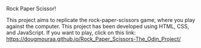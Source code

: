 Rock Paper Scissor!

This project aims to replicate the rock-paper-scissors game, where you play against the computer.
This project has been developed using HTML, CSS, and JavaScript. 
If you want to play, click on this link: https://dougmouraa.github.io/Rock_Paper_Scissors-The_Odin_Project/
